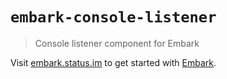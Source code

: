 # `embark-console-listener`

> Console listener component for Embark

Visit [embark.status.im](https://embark.status.im/) to get started with
[Embark](https://github.com/embark-framework/embark).
